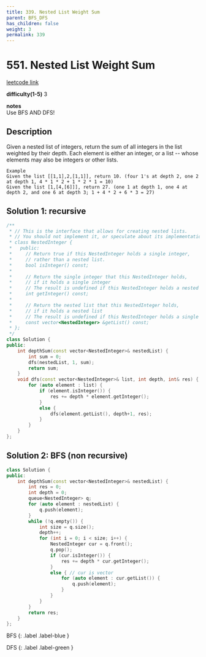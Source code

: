 ```yaml
---
title: 339. Nested List Weight Sum
parent: BFS_DFS
has_children: false
weight: 3
permalink: 339
---
```

# 551. Nested List Weight Sum
[leetcode link](https://leetcode.com/problems/nested-list-weight-sum/submissions/)

**difficulty(1-5)** 
3

**notes**   
Use BFS AND DFS!

## Description
Given a nested list of integers, return the sum of all integers in the list weighted by their depth. 
Each element is either an integer, or a list -- whose elements may also be integers or other lists.
```
Example
Given the list [[1,1],2,[1,1]], return 10. (four 1's at depth 2, one 2 at depth 1, 4 * 1 * 2 + 1 * 2 * 1 = 10)
Given the list [1,[4,[6]]], return 27. (one 1 at depth 1, one 4 at depth 2, and one 6 at depth 3; 1 + 4 * 2 + 6 * 3 = 27)
```
## Solution 1: recursive
```c++
/**
 * // This is the interface that allows for creating nested lists.
 * // You should not implement it, or speculate about its implementation
 * class NestedInteger {
 *   public:
 *     // Return true if this NestedInteger holds a single integer,
 *     // rather than a nested list.
 *     bool isInteger() const;
 *
 *     // Return the single integer that this NestedInteger holds,
 *     // if it holds a single integer
 *     // The result is undefined if this NestedInteger holds a nested list
 *     int getInteger() const;
 *
 *     // Return the nested list that this NestedInteger holds,
 *     // if it holds a nested list
 *     // The result is undefined if this NestedInteger holds a single integer
 *     const vector<NestedInteger> &getList() const;
 * };
 */
class Solution {
public:
    int depthSum(const vector<NestedInteger>& nestedList) {
        int sum = 0;
        dfs(nestedList, 1, sum);
        return sum;
    }
    void dfs(const vector<NestedInteger>& list, int depth, int& res) {
        for (auto element : list) {
            if (element.isInteger()) {
                res += depth * element.getInteger();
            }
            else {
                dfs(element.getList(), depth+1, res);
            }
        }
    }
};
```

## Solution 2: BFS (non recursive)
```c++
class Solution {
public:
    int depthSum(const vector<NestedInteger>& nestedList) {
        int res = 0;
        int depth = 0;
        queue<NestedInteger> q;
        for (auto element : nestedList) {
            q.push(element);
        }
        while (!q.empty()) {
            int size = q.size();
            depth++;
            for (int i = 0; i < size; i++) {
                NestedInteger cur = q.front();
                q.pop();
                if (cur.isInteger()) {
                    res += depth * cur.getInteger();
                }
                else { // cur is vector
                    for (auto element : cur.getList()) {
                        q.push(element);
                    }
                }
            }
        }
        return res;
    }
};
```


BFS
{: .label .label-blue }

DFS
{: .label .label-green }
    